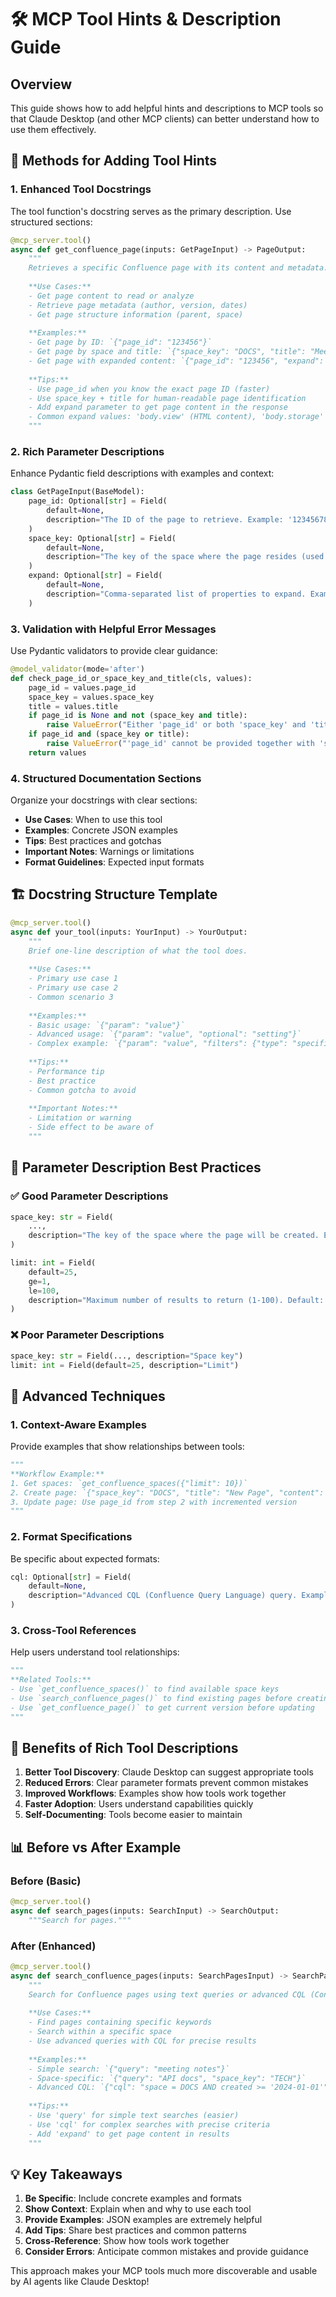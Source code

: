 # 🛠️ MCP Tool Hints & Description Guide

## Overview

This guide shows how to add helpful hints and descriptions to MCP tools so that Claude Desktop (and other MCP clients) can better understand how to use them effectively.

## 🎯 Methods for Adding Tool Hints

### 1. **Enhanced Tool Docstrings**

The tool function's docstring serves as the primary description. Use structured sections:

```python
@mcp_server.tool()
async def get_confluence_page(inputs: GetPageInput) -> PageOutput:
    """
    Retrieves a specific Confluence page with its content and metadata.
    
    **Use Cases:**
    - Get page content to read or analyze
    - Retrieve page metadata (author, version, dates)
    - Get page structure information (parent, space)
    
    **Examples:**
    - Get page by ID: `{"page_id": "123456"}`
    - Get page by space and title: `{"space_key": "DOCS", "title": "Meeting Notes"}`
    - Get page with expanded content: `{"page_id": "123456", "expand": "body.view,version,space"}`
    
    **Tips:**
    - Use page_id when you know the exact page ID (faster)
    - Use space_key + title for human-readable page identification
    - Add expand parameter to get page content in the response
    - Common expand values: 'body.view' (HTML content), 'body.storage' (raw format), 'version', 'space'
    """
```

### 2. **Rich Parameter Descriptions**

Enhance Pydantic field descriptions with examples and context:

```python
class GetPageInput(BaseModel):
    page_id: Optional[str] = Field(
        default=None, 
        description="The ID of the page to retrieve. Example: '123456789'. Use this when you know the exact page ID for fastest retrieval."
    )
    space_key: Optional[str] = Field(
        default=None, 
        description="The key of the space where the page resides (used with title). Example: 'DOCS', 'TECH', '~username'. Required when using title parameter."
    )
    expand: Optional[str] = Field(
        default=None, 
        description="Comma-separated list of properties to expand. Examples: 'body.view' (HTML content), 'body.storage' (raw XML), 'version,space,history'. Use to get page content and metadata."
    )
```

### 3. **Validation with Helpful Error Messages**

Use Pydantic validators to provide clear guidance:

```python
@model_validator(mode='after')
def check_page_id_or_space_key_and_title(cls, values):
    page_id = values.page_id
    space_key = values.space_key
    title = values.title
    if page_id is None and not (space_key and title):
        raise ValueError("Either 'page_id' or both 'space_key' and 'title' must be provided.")
    if page_id and (space_key or title):
        raise ValueError("'page_id' cannot be provided together with 'space_key' or 'title'.")
    return values
```

### 4. **Structured Documentation Sections**

Organize your docstrings with clear sections:

- **Use Cases**: When to use this tool
- **Examples**: Concrete JSON examples  
- **Tips**: Best practices and gotchas
- **Important Notes**: Warnings or limitations
- **Format Guidelines**: Expected input formats

## 🏗️ **Docstring Structure Template**

```python
@mcp_server.tool()
async def your_tool(inputs: YourInput) -> YourOutput:
    """
    Brief one-line description of what the tool does.
    
    **Use Cases:**
    - Primary use case 1
    - Primary use case 2
    - Common scenario 3
    
    **Examples:**
    - Basic usage: `{"param": "value"}`
    - Advanced usage: `{"param": "value", "optional": "setting"}`
    - Complex example: `{"param": "value", "filters": {"type": "specific"}}`
    
    **Tips:**
    - Performance tip
    - Best practice
    - Common gotcha to avoid
    
    **Important Notes:**
    - Limitation or warning
    - Side effect to be aware of
    """
```

## 📝 **Parameter Description Best Practices**

### ✅ **Good Parameter Descriptions**

```python
space_key: str = Field(
    ..., 
    description="The key of the space where the page will be created. Example: 'DOCS', 'TECH', '~username'. Required field - get available spaces using get_confluence_spaces."
)

limit: int = Field(
    default=25, 
    ge=1, 
    le=100, 
    description="Maximum number of results to return (1-100). Default: 25. Use higher values for comprehensive searches."
)
```

### ❌ **Poor Parameter Descriptions**

```python
space_key: str = Field(..., description="Space key")
limit: int = Field(default=25, description="Limit")
```

## 🎨 **Advanced Techniques**

### 1. **Context-Aware Examples**

Provide examples that show relationships between tools:

```python
"""
**Workflow Example:**
1. Get spaces: `get_confluence_spaces({"limit": 10})`
2. Create page: `{"space_key": "DOCS", "title": "New Page", "content": "<p>Content</p>"}`
3. Update page: Use page_id from step 2 with incremented version
"""
```

### 2. **Format Specifications**

Be specific about expected formats:

```python
cql: Optional[str] = Field(
    default=None, 
    description="Advanced CQL (Confluence Query Language) query. Examples: 'space = DOCS AND title ~ \"API*\"', 'created >= \"2024-01-01\"', 'creator = currentUser()'. Use for precise searches."
)
```

### 3. **Cross-Tool References**

Help users understand tool relationships:

```python
"""
**Related Tools:**
- Use `get_confluence_spaces()` to find available space keys
- Use `search_confluence_pages()` to find existing pages before creating
- Use `get_confluence_page()` to get current version before updating
"""
```

## 🚀 **Benefits of Rich Tool Descriptions**

1. **Better Tool Discovery**: Claude Desktop can suggest appropriate tools
2. **Reduced Errors**: Clear parameter formats prevent common mistakes
3. **Improved Workflows**: Examples show how tools work together
4. **Faster Adoption**: Users understand capabilities quickly
5. **Self-Documenting**: Tools become easier to maintain

## 📊 **Before vs After Example**

### Before (Basic)
```python
@mcp_server.tool()
async def search_pages(inputs: SearchInput) -> SearchOutput:
    """Search for pages."""
```

### After (Enhanced)
```python
@mcp_server.tool()
async def search_confluence_pages(inputs: SearchPagesInput) -> SearchPagesOutput:
    """
    Search for Confluence pages using text queries or advanced CQL (Confluence Query Language).
    
    **Use Cases:**
    - Find pages containing specific keywords
    - Search within a specific space
    - Use advanced queries with CQL for precise results
    
    **Examples:**
    - Simple search: `{"query": "meeting notes"}`
    - Space-specific: `{"query": "API docs", "space_key": "TECH"}`
    - Advanced CQL: `{"cql": "space = DOCS AND created >= '2024-01-01'"}`
    
    **Tips:**
    - Use 'query' for simple text searches (easier)
    - Use 'cql' for complex searches with precise criteria
    - Add 'expand' to get page content in results
    """
```

## 💡 **Key Takeaways**

1. **Be Specific**: Include concrete examples and formats
2. **Show Context**: Explain when and why to use each tool
3. **Provide Examples**: JSON examples are extremely helpful
4. **Add Tips**: Share best practices and common patterns
5. **Cross-Reference**: Show how tools work together
6. **Consider Errors**: Anticipate common mistakes and provide guidance

This approach makes your MCP tools much more discoverable and usable by AI agents like Claude Desktop! 